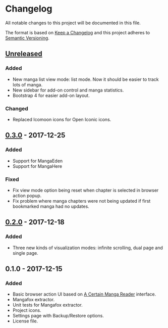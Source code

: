 # Changelog

All notable changes to this project will be documented in this file.

The format is based on [Keep a Changelog](http://keepachangelog.com/en/1.0.0/)
and this project adheres to [Semantic Versioning](http://semver.org/spec/v2.0.0.html).

## [Unreleased]
### Added

- New manga list view mode: list mode. Now it should be easier to track lots of manga.
- New sidebar for add-on control and manga statistics.
- Bootstrap 4 for easier add-on layout.

### Changed

- Replaced Icomoon icons for Open Iconic icons.

## [0.3.0] - 2017-12-25
### Added

- Support for MangaEden
- Support for MangaHere

### Fixed

- Fix view mode option being reset when chapter is selected in browser action popup.
- Fix problem where manga chapters were not being updated if first bookmarked manga had no updates.

## [0.2.0] - 2017-12-18
### Added

- Three new kinds of visualization modes: infinite scrolling, dual page and single page.

## 0.1.0 - 2017-12-15
### Added

- Basic browser action UI based on [A Certain Manga Reader](https://github.com/saishy/certainmangareader) interface.
- Mangafox extractor.
- Unit tests for Mangafox extractor.
- Project icons.
- Settings page with Backup/Restore options.
- License file.

[Unreleased]: https://github.com/enakada/foxy-manga-reader/compare/v0.2.0...HEAD
[0.2.0]: https://github.com/enakada/foxy-manga-reader/compare/v0.1.0...v0.2.0
[0.3.0]: https://github.com/enakada/foxy-manga-reader/compare/v0.2.0...v0.3.0